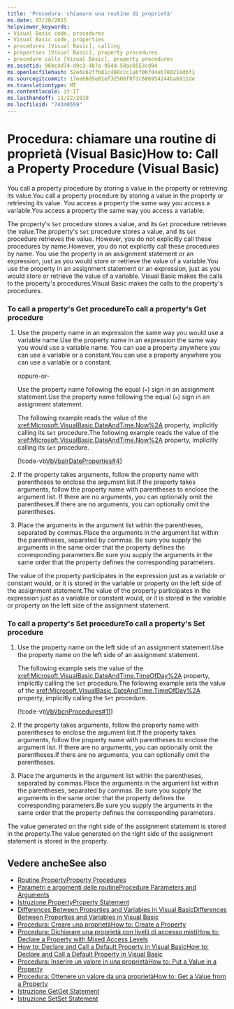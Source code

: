 ```yaml
---
title: 'Procedura: chiamare una routine di proprietà'
ms.date: 07/20/2015
helpviewer_keywords:
- Visual Basic code, procedures
- Visual Basic code, properties
- procedures [Visual Basic], calling
- properties [Visual Basic], property procedures
- procedure calls [Visual Basic], property procedures
ms.assetid: 96bc4d74-d9c3-4b7a-954d-58ac8553cd94
ms.openlocfilehash: 52e6c62ffb81c480ccc1abf06f04eb780218dbf1
ms.sourcegitcommit: 17ee6605e01ef32506f8fdc686954244ba6911de
ms.translationtype: MT
ms.contentlocale: it-IT
ms.lasthandoff: 11/22/2019
ms.locfileid: "74340559"
---
```

# <a name="how-to-call-a-property-procedure-visual-basic"></a><span data-ttu-id="3f26c-102">Procedura: chiamare una routine di proprietà (Visual Basic)</span><span class="sxs-lookup"><span data-stu-id="3f26c-102">How to: Call a Property Procedure (Visual Basic)</span></span>
<span data-ttu-id="3f26c-103">You call a property procedure by storing a value in the property or retrieving its value.</span><span class="sxs-lookup"><span data-stu-id="3f26c-103">You call a property procedure by storing a value in the property or retrieving its value.</span></span> <span data-ttu-id="3f26c-104">You access a property the same way you access a variable.</span><span class="sxs-lookup"><span data-stu-id="3f26c-104">You access a property the same way you access a variable.</span></span>  
  
 <span data-ttu-id="3f26c-105">The property's `Set` procedure stores a value, and its `Get` procedure retrieves the value.</span><span class="sxs-lookup"><span data-stu-id="3f26c-105">The property's `Set` procedure stores a value, and its `Get` procedure retrieves the value.</span></span> <span data-ttu-id="3f26c-106">However, you do not explicitly call these procedures by name.</span><span class="sxs-lookup"><span data-stu-id="3f26c-106">However, you do not explicitly call these procedures by name.</span></span> <span data-ttu-id="3f26c-107">You use the property in an assignment statement or an expression, just as you would store or retrieve the value of a variable.</span><span class="sxs-lookup"><span data-stu-id="3f26c-107">You use the property in an assignment statement or an expression, just as you would store or retrieve the value of a variable.</span></span> <span data-ttu-id="3f26c-108">Visual Basic makes the calls to the property's procedures.</span><span class="sxs-lookup"><span data-stu-id="3f26c-108">Visual Basic makes the calls to the property's procedures.</span></span>  
  
### <a name="to-call-a-propertys-get-procedure"></a><span data-ttu-id="3f26c-109">To call a property's Get procedure</span><span class="sxs-lookup"><span data-stu-id="3f26c-109">To call a property's Get procedure</span></span>  
  
1. <span data-ttu-id="3f26c-110">Use the property name in an expression the same way you would use a variable name.</span><span class="sxs-lookup"><span data-stu-id="3f26c-110">Use the property name in an expression the same way you would use a variable name.</span></span> <span data-ttu-id="3f26c-111">You can use a property anywhere you can use a variable or a constant.</span><span class="sxs-lookup"><span data-stu-id="3f26c-111">You can use a property anywhere you can use a variable or a constant.</span></span>  
  
     <span data-ttu-id="3f26c-112">oppure</span><span class="sxs-lookup"><span data-stu-id="3f26c-112">-or-</span></span>  
  
     <span data-ttu-id="3f26c-113">Use the property name following the equal (`=`) sign in an assignment statement.</span><span class="sxs-lookup"><span data-stu-id="3f26c-113">Use the property name following the equal (`=`) sign in an assignment statement.</span></span>  
  
     <span data-ttu-id="3f26c-114">The following example reads the value of the <xref:Microsoft.VisualBasic.DateAndTime.Now%2A> property, implicitly calling its `Get` procedure.</span><span class="sxs-lookup"><span data-stu-id="3f26c-114">The following example reads the value of the <xref:Microsoft.VisualBasic.DateAndTime.Now%2A> property, implicitly calling its `Get` procedure.</span></span>  
  
     [!code-vb[VbVbalrDateProperties#4](~/samples/snippets/visualbasic/VS_Snippets_VBCSharp/VbVbalrDateProperties/VB/Module1.vb#4)]  
  
2. <span data-ttu-id="3f26c-115">If the property takes arguments, follow the property name with parentheses to enclose the argument list.</span><span class="sxs-lookup"><span data-stu-id="3f26c-115">If the property takes arguments, follow the property name with parentheses to enclose the argument list.</span></span> <span data-ttu-id="3f26c-116">If there are no arguments, you can optionally omit the parentheses.</span><span class="sxs-lookup"><span data-stu-id="3f26c-116">If there are no arguments, you can optionally omit the parentheses.</span></span>  
  
3. <span data-ttu-id="3f26c-117">Place the arguments in the argument list within the parentheses, separated by commas.</span><span class="sxs-lookup"><span data-stu-id="3f26c-117">Place the arguments in the argument list within the parentheses, separated by commas.</span></span> <span data-ttu-id="3f26c-118">Be sure you supply the arguments in the same order that the property defines the corresponding parameters.</span><span class="sxs-lookup"><span data-stu-id="3f26c-118">Be sure you supply the arguments in the same order that the property defines the corresponding parameters.</span></span>  
  
 <span data-ttu-id="3f26c-119">The value of the property participates in the expression just as a variable or constant would, or it is stored in the variable or property on the left side of the assignment statement.</span><span class="sxs-lookup"><span data-stu-id="3f26c-119">The value of the property participates in the expression just as a variable or constant would, or it is stored in the variable or property on the left side of the assignment statement.</span></span>  
  
### <a name="to-call-a-propertys-set-procedure"></a><span data-ttu-id="3f26c-120">To call a property's Set procedure</span><span class="sxs-lookup"><span data-stu-id="3f26c-120">To call a property's Set procedure</span></span>  
  
1. <span data-ttu-id="3f26c-121">Use the property name on the left side of an assignment statement.</span><span class="sxs-lookup"><span data-stu-id="3f26c-121">Use the property name on the left side of an assignment statement.</span></span>  
  
     <span data-ttu-id="3f26c-122">The following example sets the value of the <xref:Microsoft.VisualBasic.DateAndTime.TimeOfDay%2A> property, implicitly calling the `Set` procedure.</span><span class="sxs-lookup"><span data-stu-id="3f26c-122">The following example sets the value of the <xref:Microsoft.VisualBasic.DateAndTime.TimeOfDay%2A> property, implicitly calling the `Set` procedure.</span></span>  
  
     [!code-vb[VbVbcnProcedures#11](~/samples/snippets/visualbasic/VS_Snippets_VBCSharp/VbVbcnProcedures/VB/Class1.vb#11)]  
  
2. <span data-ttu-id="3f26c-123">If the property takes arguments, follow the property name with parentheses to enclose the argument list.</span><span class="sxs-lookup"><span data-stu-id="3f26c-123">If the property takes arguments, follow the property name with parentheses to enclose the argument list.</span></span> <span data-ttu-id="3f26c-124">If there are no arguments, you can optionally omit the parentheses.</span><span class="sxs-lookup"><span data-stu-id="3f26c-124">If there are no arguments, you can optionally omit the parentheses.</span></span>  
  
3. <span data-ttu-id="3f26c-125">Place the arguments in the argument list within the parentheses, separated by commas.</span><span class="sxs-lookup"><span data-stu-id="3f26c-125">Place the arguments in the argument list within the parentheses, separated by commas.</span></span> <span data-ttu-id="3f26c-126">Be sure you supply the arguments in the same order that the property defines the corresponding parameters.</span><span class="sxs-lookup"><span data-stu-id="3f26c-126">Be sure you supply the arguments in the same order that the property defines the corresponding parameters.</span></span>  
  
 <span data-ttu-id="3f26c-127">The value generated on the right side of the assignment statement is stored in the property.</span><span class="sxs-lookup"><span data-stu-id="3f26c-127">The value generated on the right side of the assignment statement is stored in the property.</span></span>  
  
## <a name="see-also"></a><span data-ttu-id="3f26c-128">Vedere anche</span><span class="sxs-lookup"><span data-stu-id="3f26c-128">See also</span></span>

- [<span data-ttu-id="3f26c-129">Routine Property</span><span class="sxs-lookup"><span data-stu-id="3f26c-129">Property Procedures</span></span>](./property-procedures.md)
- [<span data-ttu-id="3f26c-130">Parametri e argomenti delle routine</span><span class="sxs-lookup"><span data-stu-id="3f26c-130">Procedure Parameters and Arguments</span></span>](./procedure-parameters-and-arguments.md)
- [<span data-ttu-id="3f26c-131">Istruzione Property</span><span class="sxs-lookup"><span data-stu-id="3f26c-131">Property Statement</span></span>](../../../../visual-basic/language-reference/statements/property-statement.md)
- [<span data-ttu-id="3f26c-132">Differences Between Properties and Variables in Visual Basic</span><span class="sxs-lookup"><span data-stu-id="3f26c-132">Differences Between Properties and Variables in Visual Basic</span></span>](./differences-between-properties-and-variables.md)
- [<span data-ttu-id="3f26c-133">Procedura: Creare una proprietà</span><span class="sxs-lookup"><span data-stu-id="3f26c-133">How to: Create a Property</span></span>](./how-to-create-a-property.md)
- [<span data-ttu-id="3f26c-134">Procedura: Dichiarare una proprietà con livelli di accesso misti</span><span class="sxs-lookup"><span data-stu-id="3f26c-134">How to: Declare a Property with Mixed Access Levels</span></span>](./how-to-declare-a-property-with-mixed-access-levels.md)
- [<span data-ttu-id="3f26c-135">How to: Declare and Call a Default Property in Visual Basic</span><span class="sxs-lookup"><span data-stu-id="3f26c-135">How to: Declare and Call a Default Property in Visual Basic</span></span>](./how-to-declare-and-call-a-default-property.md)
- [<span data-ttu-id="3f26c-136">Procedura: Inserire un valore in una proprietà</span><span class="sxs-lookup"><span data-stu-id="3f26c-136">How to: Put a Value in a Property</span></span>](./how-to-put-a-value-in-a-property.md)
- [<span data-ttu-id="3f26c-137">Procedura: Ottenere un valore da una proprietà</span><span class="sxs-lookup"><span data-stu-id="3f26c-137">How to: Get a Value from a Property</span></span>](./how-to-get-a-value-from-a-property.md)
- [<span data-ttu-id="3f26c-138">Istruzione Get</span><span class="sxs-lookup"><span data-stu-id="3f26c-138">Get Statement</span></span>](../../../../visual-basic/language-reference/statements/get-statement.md)
- [<span data-ttu-id="3f26c-139">Istruzione Set</span><span class="sxs-lookup"><span data-stu-id="3f26c-139">Set Statement</span></span>](../../../../visual-basic/language-reference/statements/set-statement.md)
